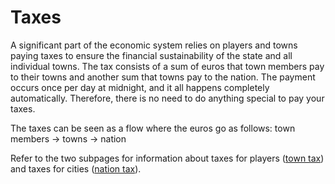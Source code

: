 # Taxes

A significant part of the economic system relies on players and towns paying taxes to ensure the financial sustainability of the state and all individual towns. The tax consists of a sum of euros that town members pay to their towns and another sum that towns pay to the nation. The payment occurs once per day at midnight, and it all happens completely automatically. Therefore, there is no need to do anything special to pay your taxes.

The taxes can be seen as a flow where the euros go as follows: town members → towns → nation

Refer to the two subpages for information about taxes for players ([town tax](town-tax.md)) and taxes for cities ([nation tax](nationtax.md)).
